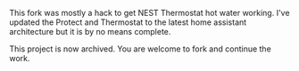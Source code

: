 This fork was mostly a hack to get NEST Thermostat hot water working. I've updated the Protect and Thermostat to the latest home assistant architecture but it is by no means complete.

This project is now archived. You are welcome to fork and continue the work.
